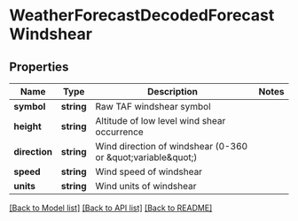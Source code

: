 # WeatherForecastDecodedForecastWindshear

## Properties
Name | Type | Description | Notes
------------ | ------------- | ------------- | -------------
**symbol** | **string** | Raw TAF windshear symbol | 
**height** | **string** | Altitude of low level wind shear occurrence | 
**direction** | **string** | Wind direction of windshear (0-360 or \&quot;variable\&quot;) | 
**speed** | **string** | Wind speed of windshear | 
**units** | **string** | Wind units of windshear | 

[[Back to Model list]](../../README.md#documentation-for-models) [[Back to API list]](../../README.md#documentation-for-api-endpoints) [[Back to README]](../../README.md)

